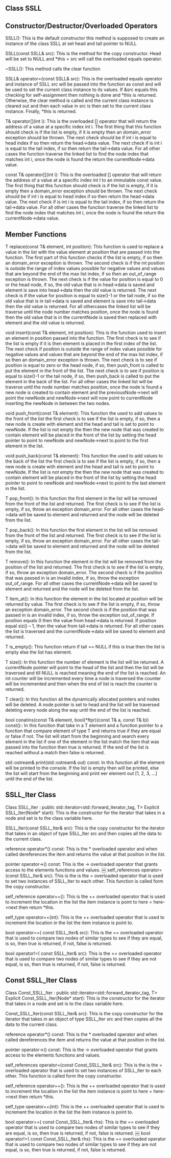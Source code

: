 ## Class SSLL

## Constructor/Destructor/Overloaded Operators 

SSLL(): This is the default constructor this method is supposed to create an instance of the class SSLL at set head and tail pointer to NULL

SSLL(const SSLL& src): This is the method for the copy constructor. Head will be set to NULL and *this = src will call the overloaded equals operator.

~SSLL(): This method calls the clear function

SSLL& operator=(const SSLL& src): This is the overloaded equals operator and instance of SSLL src will be passed into the function as const and will be used to set the current class instance to its values. If &src equals this checking for self-assignment then nothing is done and *this is returned. Otherwise, the clear method is called and the current class instance is cleared out and then each value in src is then set to the current class instance. Finally, *this is returned.

T& operator[](int i): This is the overloaded [] operator that will return the address of a value at a specific index int i. The first thing that this function should check is if the list is empty, if it is empty then an domain_error exception should be thrown. The next check should be if int i is equal to head index if so then return the head->data value. The next check if is int i is equal to the tail index, if so then return the tail->data value. For all other cases the function traverse the linked list to find the node index that matches int i, once the node is found the return the currentNode->data value.

const T& operator[](int i): This is the overloaded [] operator that will return the address of a value at a specific index int I to an immutable const value. The first thing that this function should check is if the list is empty, if it is empty then a domain_error exception should be thrown. The next check should be if int i is equal to head index if so then return the head->data value. The next check if is int i is equal to the tail index, if so then return the tail->data value. For all other cases the function traverse the linked list to find the node index that matches int i, once the node is found the return the currentNode->data value.

## Member Functions

T replace(const T& element, int position): This function is used to replace a value in the list with the value element at position that are passed into the function. The first part of this function checks if the list is empty, if so then an domain_error exception is thrown. The second check is if the int position is outside the range of index values possible for negative values and values that are beyond the end of the max list index, if so then an out_of_range exception is thrown. The next check is if the value for position is equal to 0 or the head node, if so, the old value that is in head->data is saved and element is save into head->data then the old value is returned. The next check is if the value for position is equal to size()-1 or the tail node, if so the old value that is in tail->data is saved and element is save into tail->data then the old value is returned. For all othercases the linked list will be traverse until the node number matches position, once the node is found then the old value that is in the currentNode is saved then replaced with element and the old value is returned.

void insert(const T& element, int position): This is the function used to insert an element in position passed into the function. The first check is to see if the list is empty if it is then element is placed in the first index of the list. The next check if position is outside the range of index values possible for negative values and values that are beyond the end of the max list index, if so then an domain_error exception is thrown. The next check is to see if position is equal to zero or the head node, if so, then push_front is called to put the element in the front of the list. The next check is to see if position is equal to size()-1 or the tail node, if so, then push_back is called to put the element in the back of the list. For all other cases the linked list will be traverse until the node number matches position, once the node is found a new node is created to contain element and the previousNode->next will point the newNode and newNode->next will now point to currentNode inserting the newNode in between the two nodes.

void push_front(const T& element): This function the used to add values to the front of the list the first check is to see if the list is empty, if so, then a new node is create with element and the head and tail is set to point to newNode. If the list is not empty the then the new node that was created to contain element will be placed in the front of the list by setting the head pointer to point to newNode and newNode->next to point to the first element in the list.

void push_back(const T& element): This function the used to add values to the back of the list the first check is to see if the list is empty, if so, then a new node is create with element and the head and tail is set to point to newNode. If the list is not empty the then the new node that was created to contain element will be placed in the front of the list by setting the head pointer to point to newNode and newNode->next to point to the last element in the list.

T pop_front(): In this function the first element in the list will be removed from the front of the list and returned. The first check is to see if the list is empty, if so, throw an exception domain_error. For all other cases the head->data will be saved to element and returned and the node will be deleted from the list.

T pop_back(): In this function the first element in the list will be removed from the front of the list and returned. The first check is to see if the list is empty, if so, throw an exception domain_error. For all other cases the tail->data will be saved to element and returned and the node will be deleted from the list.

T remove(): In this function the element in the list will be removed from the position of the list and returned. The first check is to see if the list is empty, if so, throw an exception domain_error. The second check is if the position that was passed in is an invalid index, if so, throw the exception out_of_range. For all other cases the currentNode->data will be saved to element and returned and the node will be deleted from the list.

T item_at(): In this function the element in the list located at position will be returned by value. The first check is to see if the list is empty, if so, throw an exception domain_error. The second check is if the position that was passed in is an invalid index, if so, throw the exception out_of_range. If position equals 0 then the value from head->data is returned. If position equal siz() – 1, then the value from tail->data is returned. For all other cases the list is traversed and the currentNode->data will be saved to element and returned.

T is_empty(): This function return if tail == NULL if this is true then the list is empty else the list has element.

T size(): In this function the number of element is the list will be returned. A currentNode pointer will point to the head of the list and then the list will be traversed and till NULL is reached meaning the end of the list is reached. An int counter will be incremented every time a node is traversed the counter will be incremented and then when the end of list is reach the counter is returned.

T clear(): In this function all the dynamically allocated pointers and nodes will be deleted. A node pointer is set to head and the list will be traversed deleting every node along the way until the end of the list is reached.

bool conatins(const T& element, bool(*ftpr)(const T& a, const T& b)) const():: In this function that take in a T element and a function pointer to a function that compare element of type T and returns true if they are equal or false if not. The list will start from the beginning and search every element in the list if one of the element in the list match the item that was passed into the function then true is returned. If the end of the list is reached without a match then false is returned.

std::ostream& print(std::ostream& out) const: In this function all the element will be printed to the console. If the list is empty then <Empty List> will be printed, else the list will start from the beginning and print eer element out [1, 2, 3, ...] until the end of the list.

## SSLL_Iter Class 

Class SSLL_Iter : public std::iterator<std::forward_iterator_tag, T> Explicit SSLL_Iter(Node* start): This is the constructor for the iterator that takes in a node and set is to the class variable here.

SSLL_Iter(const SSLL_Iter& src): This is the copy constructor for the iterator that takes in an object of type SSLL_Iter src and then copies all the data to the current class.

reference operator*() const: This is the * overloaded operator and when called dereferences the item and returns the value at that position in the list.

pointer operator->() const: This is the -> overloaded operator that grants access to the elements functions and values.
￼
self_references operator=(const SSLL_Iter& src): This is the is the = overloaded operator that is used to set two instances of SSLL_Iter to each other. This function is called form the copy constructor.

self_reference operator++(): This is the ++ overloaded operator that is used to increment the location in the list the item instance is point to here = here->next then return *this.

self_type operator++(int): This is the ++ overloaded operator that is used to increment the location in the list the item instance is point to.

bool operator==( const SSLL_Iter& src): This is the == overloaded operator that is used to compare two nodes of similar types to see if they are equal, is so, then true is returned, if not, false is returned.

bool operator!=( const SSLL_Iter& src): This is the == overloaded operator that is used to compare two nodes of similar types to see if they are not equal, is so, then true is returned, if not, false is returned.

## Const SSLL_Iter Class 

Class Const_SSLL_Iter : public std::iterator<std::forward_iterator_tag, T> Explicit Const_SSLL_Iter(Node* start): This is the constructor for the iterator that takes in a node and set is to the class variable here.

Const_SSLL_Iter(const SSLL_Iter& src): This is the copy constructor for the iterator that takes in an object of type SSLL_Iter src and then copies all the data to the current class.

reference operator*() const: This is the * overloaded operator and when called dereferences the item and returns the value at that position in the list.

pointer operator->() const: This is the -> overloaded operator that grants access to the elements functions and values.

self_references operator=(const Const_SSLL_Iter& src): This is the is the = overloaded operator that is used to set two instances of SSLL_Iter to each other. This function is called form the copy constructor.

self_reference operator++(): This is the ++ overloaded operator that is used to increment the location in the list the item instance is point to here = here->next then return *this.

self_type operator++(int): This is the ++ overloaded operator that is used to increment the location in the list the item instance is point to.

bool operator==( const Const_SSLL_Iter& rhs): This is the == overloaded operator that is used to compare two nodes of similar types to see if they are equal, is so, then true is returned, if not, false is returned.
￼
bool operator!=( const Const_SSLL_Iter& rhs): This is the == overloaded operator that is used to compare two nodes of similar types to see if they are not equal, is so, then true is returned, if not, false is returned.